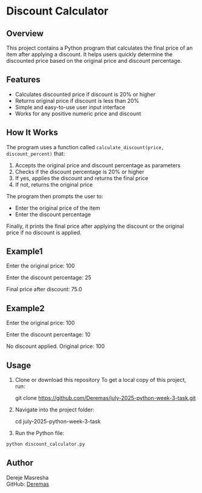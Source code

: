 # Discount Calculator

## Overview

This project contains a Python program that calculates the final price of an item after applying a discount. It helps users quickly determine the discounted price based on the original price and discount percentage.

## Features

- Calculates discounted price if discount is 20% or higher
- Returns original price if discount is less than 20%
- Simple and easy-to-use user input interface
- Works for any positive numeric price and discount

## How It Works

The program uses a function called `calculate_discount(price, discount_percent)` that:

1. Accepts the original price and discount percentage as parameters
2. Checks if the discount percentage is 20% or higher
3. If yes, applies the discount and returns the final price
4. If not, returns the original price

The program then prompts the user to:

- Enter the original price of the item
- Enter the discount percentage

Finally, it prints the final price after applying the discount or the original price if no discount is applied.

## Example1

Enter the original price: 100

Enter the discount percentage: 25

Final price after discount: 75.0

## Example2

Enter the original price: 100

Enter the discount percentage: 10

No discount applied. Original price: 100

## Usage

1. Clone or download this repository
   To get a local copy of this project, run:

   git clone https://github.com/Deremas/july-2025-python-week-3-task.git

2. Navigate into the project folder:

   cd july-2025-python-week-3-task
3. Run the Python file:
```bash
python discount_calculator.py

```
## Author
Dereje Masresha  
GitHub: [Deremas](https://github.com/Deremas)
